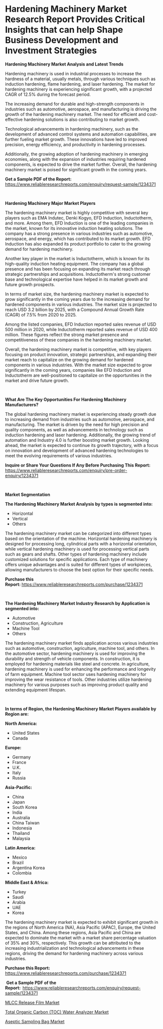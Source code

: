 <p><h1>Hardening Machinery Market Research Report Provides Critical Insights that can help Shape Business Development and Investment Strategies</h1></p><p><strong>Hardening Machinery Market Analysis and Latest Trends</strong></p>
<p><p>Hardening machinery is used in industrial processes to increase the hardness of a material, usually metals, through various techniques such as induction hardening, flame hardening, and laser hardening. The market for hardening machinery is experiencing significant growth, with a projected CAGR of 12.5% during the forecast period.</p><p>The increasing demand for durable and high-strength components in industries such as automotive, aerospace, and manufacturing is driving the growth of the hardening machinery market. The need for efficient and cost-effective hardening solutions is also contributing to market growth.</p><p>Technological advancements in hardening machinery, such as the development of advanced control systems and automation capabilities, are further fueling market growth. These innovations have led to improved precision, energy efficiency, and productivity in hardening processes.</p><p>Additionally, the growing adoption of hardening machinery in emerging economies, along with the expansion of industries requiring hardened components, is expected to drive the market further. Overall, the hardening machinery market is poised for significant growth in the coming years.</p></p>
<p><strong>Get a Sample PDF of the Report:&nbsp;</strong> <a href="https://www.reliableresearchreports.com/enquiry/request-sample/1234371">https://www.reliableresearchreports.com/enquiry/request-sample/1234371</a></p>
<p>&nbsp;</p>
<p><strong>Hardening Machinery Major Market Players</strong></p>
<p><p>The hardening machinery market is highly competitive with several key players such as EMA Indutec, Denki Kogyo, EFD Induction, Inductotherm, and more. Among them, EFD Induction is one of the leading companies in the market, known for its innovative induction heating solutions. The company has a strong presence in various industries such as automotive, aerospace, and energy, which has contributed to its market growth. EFD Induction has also expanded its product portfolio to cater to the growing demand for hardening machinery.</p><p>Another key player in the market is Inductotherm, which is known for its high-quality induction heating equipment. The company has a global presence and has been focusing on expanding its market reach through strategic partnerships and acquisitions. Inductotherm's strong customer base and technological expertise have helped in its market growth and future growth prospects.</p><p>In terms of market size, the hardening machinery market is expected to grow significantly in the coming years due to the increasing demand for hardened components in various industries. The market size is projected to reach USD 3.2 billion by 2025, with a Compound Annual Growth Rate (CAGR) of 7.5% from 2020 to 2025.</p><p>Among the listed companies, EFD Induction reported sales revenue of USD 500 million in 2020, while Inductotherm reported sales revenue of USD 400 million. These figures reflect the strong market presence and competitiveness of these companies in the hardening machinery market.</p><p>Overall, the hardening machinery market is competitive, with key players focusing on product innovation, strategic partnerships, and expanding their market reach to capitalize on the growing demand for hardened components in various industries. With the market size expected to grow significantly in the coming years, companies like EFD Induction and Inductotherm are well-positioned to capitalize on the opportunities in the market and drive future growth.</p></p>
<p>&nbsp;</p>
<p><strong>What Are The Key Opportunities For Hardening Machinery Manufacturers?</strong></p>
<p><p>The global hardening machinery market is experiencing steady growth due to increasing demand from industries such as automotive, aerospace, and manufacturing. The market is driven by the need for high precision and quality components, as well as advancements in technology such as induction hardening and laser hardening. Additionally, the growing trend of automation and Industry 4.0 is further boosting market growth. Looking ahead, the market is expected to continue its growth trajectory, with a focus on innovation and development of advanced hardening technologies to meet the evolving requirements of various industries.</p></p>
<p><strong>Inquire or Share Your Questions If Any Before Purchasing This Report:</strong> <a href="https://www.reliableresearchreports.com/enquiry/pre-order-enquiry/1234371">https://www.reliableresearchreports.com/enquiry/pre-order-enquiry/1234371</a></p>
<p>&nbsp;</p>
<p><strong>Market Segmentation</strong></p>
<p><strong>The Hardening Machinery Market Analysis by types is segmented into:</strong></p>
<p><ul><li>Horizontal</li><li>Vertical</li><li>Others</li></ul></p>
<p><p>The hardening machinery market can be categorized into different types based on the orientation of the machine. Horizontal hardening machinery is designed for processing long, cylindrical parts with a horizontal orientation, while vertical hardening machinery is used for processing vertical parts such as gears and shafts. Other types of hardening machinery include customized solutions for specific applications. Each type of machinery offers unique advantages and is suited for different types of workpieces, allowing manufacturers to choose the best option for their specific needs.</p></p>
<p><strong>Purchase this Report:&nbsp;</strong><a href="https://www.reliableresearchreports.com/purchase/1234371">https://www.reliableresearchreports.com/purchase/1234371</a></p>
<p>&nbsp;</p>
<p><strong>The Hardening Machinery Market Industry Research by Application is segmented into:</strong></p>
<p><ul><li>Automotive</li><li>Construction, Agriculture</li><li>Machine Tool</li><li>Others</li></ul></p>
<p><p>The hardening machinery market finds application across various industries such as automotive, construction, agriculture, machine tool, and others. In the automotive sector, hardening machinery is used for improving the durability and strength of vehicle components. In construction, it is employed for hardening materials like steel and concrete. In agriculture, hardening machinery is used for enhancing the performance and longevity of farm equipment. Machine tool sector uses hardening machinery for improving the wear resistance of tools. Other industries utilize hardening machinery for various purposes such as improving product quality and extending equipment lifespan.</p></p>
<p>&nbsp;</p>
<p><strong>In terms of Region, the Hardening Machinery Market Players available by Region are:</strong></p>
<p>
    <p> <strong> North America: </strong>
        <ul>
            <li>United States</li>
            <li>Canada</li>
        </ul>
        </p> 
    <p> <strong> Europe: </strong>
        <ul>
            <li>Germany</li>
            <li>France</li>
            <li>U.K.</li>
            <li>Italy</li>
            <li>Russia</li>
        </ul>
        </p> 
    <p> <strong> Asia-Pacific: </strong>
        <ul>
            <li>China</li>
            <li>Japan</li>
            <li>South Korea</li>
            <li>India</li>
            <li>Australia</li>
            <li>China Taiwan</li>
            <li>Indonesia</li>
            <li>Thailand</li>
            <li>Malaysia</li>
        </ul>
        </p> 
    <p> <strong> Latin America: </strong>
        <ul>
            <li>Mexico</li>
            <li>Brazil</li>
            <li>Argentina Korea</li>
            <li>Colombia</li>
        </ul>
        </p> 
    <p> <strong> Middle East & Africa: </strong>
        <ul>
            <li>Turkey</li>
            <li>Saudi</li>
            <li>Arabia</li>
            <li>UAE</li>
            <li>Korea</li>
        </ul>
    </p>
    </p>
<p><p>The hardening machinery market is expected to exhibit significant growth in the regions of North America (NA), Asia Pacific (APAC), Europe, the United States, and China. Among these regions, Asia Pacific and China are expected to dominate the market with a market share percentage valuation of 35% and 30%, respectively. This growth can be attributed to the increasing industrialization and technological advancements in these regions, driving the demand for hardening machinery across various industries.</p></p>
<p><strong>Purchase this Report: </strong><a href="https://www.reliableresearchreports.com/purchase/1234371">https://www.reliableresearchreports.com/purchase/1234371</a></p>
<p>&nbsp;<strong>Get a Sample PDF of the Report:&nbsp;&nbsp;</strong><a href="https://www.reliableresearchreports.com/enquiry/request-sample/1234371">https://www.reliableresearchreports.com/enquiry/request-sample/1234371</a></p>
<p><strong></strong></p>
<p><p><a href="https://github.com/Angelnienowdseej3e45z3p8c/Market-Research-Report-List-1/blob/main/mlcc-release-film-market.md">MLCC Release Film Market</a></p><p><a href="https://github.com/eeaveuhhh/Market-Research-Report-List-1/blob/main/total-organic-carbon-toc-water-analyzer-market.md">Total Organic Carbon (TOC) Water Analyzer Market</a></p><p><a href="https://github.com/brentleyjimmiealvaradoz4l1rea/Market-Research-Report-List-1/blob/main/aseptic-sampling-bag-market.md">Aseptic Sampling Bag Market</a></p></p>